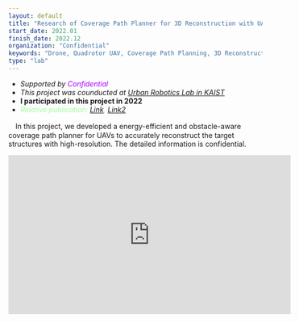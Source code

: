 ```yaml
---
layout: default
title: "Research of Coverage Path Planner for 3D Reconstruction with UAVs"
start_date: 2022.01
finish_date: 2022.12
organization: "Confidential"
keywords: "Drone, Quadrotor UAV, Coverage Path Planning, 3D Reconstruction, Obstacle avoidance, Exploration, SLAM"
type: "lab"
---
```


* *Supported by <span style="color:#a0f">Confidential</span>* 
* *This project was counducted at [Urban Robotics Lab in KAIST](http://urobot.kaist.ac.kr/)*
* **I participated in this project in 2022**
* *<span style="color:#a0ffa0">Relative publication: [Link](https://link.springer.com/chapter/10.1007/978-3-031-26889-2_3), [Link2](https://ieeexplore.ieee.org/abstract/document/9494697)</span>*

　In this project, we developed a energy-efficient and obstacle-aware coverage path planner for UAVs to accurately reconstruct the target structures with high-resolution. The detailed information is confidential.

  <p align="center">
  <iframe width="560" height="315" src="https://www.youtube.com/embed/wqcitpoNW68" title="YouTube video player" frameborder="0" allow="accelerometer; autoplay; clipboard-write; encrypted-media; gyroscope; picture-in-picture" allowfullscreen></iframe>
  </p>